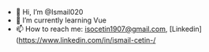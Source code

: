 - 👋 Hi, I’m @Ismail020
- 🌱 I’m currently learning Vue
- 📫 How to reach me: isocetin1907@gmail.com, [Linkedin](https://www.linkedin.com/in/ismail-cetin-/

<!---
Ismail020/Ismail020 is a ✨ special ✨ repository because its `README.md` (this file) appears on your GitHub profile.
You can click the Preview link to take a look at your changes.
--->
